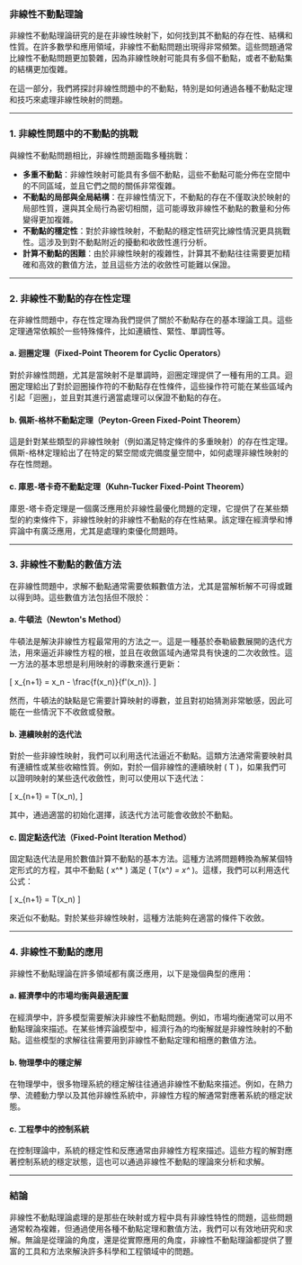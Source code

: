 ### **非線性不動點理論**

非線性不動點理論研究的是在非線性映射下，如何找到其不動點的存在性、結構和性質。在許多數學和應用領域，非線性不動點問題出現得非常頻繁。這些問題通常比線性不動點問題更加褺雜，因為非線性映射可能具有多個不動點，或者不動點集的結構更加復雜。

在這一部分，我們將探討非線性問題中的不動點，特別是如何通過各種不動點定理和技巧來處理非線性映射的問題。

---

### **1. 非線性問題中的不動點的挑戰**

與線性不動點問題相比，非線性問題面臨多種挑戰：

- **多重不動點**：非線性映射可能具有多個不動點，這些不動點可能分佈在空間中的不同區域，並且它們之間的關係非常復雜。
- **不動點的局部與全局結構**：在非線性情況下，不動點的存在不僅取決於映射的局部性質，還與其全局行為密切相關，這可能導致非線性不動點的數量和分佈變得更加複雜。
- **不動點的穩定性**：對於非線性映射，不動點的穩定性研究比線性情況更具挑戰性。這涉及到對不動點附近的擾動和收斂性進行分析。
- **計算不動點的困難**：由於非線性映射的複雜性，計算其不動點往往需要更加精確和高效的數值方法，並且這些方法的收斂性可能難以保證。

---

### **2. 非線性不動點的存在性定理**

在非線性問題中，存在性定理為我們提供了關於不動點存在的基本理論工具。這些定理通常依賴於一些特殊條件，比如連續性、緊性、單調性等。

#### **a. 迴圈定理（Fixed-Point Theorem for Cyclic Operators）**

對於非線性問題，尤其是當映射不是單調時，迴圈定理提供了一種有用的工具。迴圈定理給出了對於迴圈操作符的不動點存在性條件，這些操作符可能在某些區域內引起「迴圈」，並且對其進行適當處理可以保證不動點的存在。

#### **b. 佩斯-格林不動點定理（Peyton-Green Fixed-Point Theorem）**

這是針對某些類型的非線性映射（例如滿足特定條件的多重映射）的存在性定理。佩斯-格林定理給出了在特定的緊空間或完備度量空間中，如何處理非線性映射的存在性問題。

#### **c. 庫恩-塔卡奇不動點定理（Kuhn-Tucker Fixed-Point Theorem）**

庫恩-塔卡奇定理是一個廣泛應用於非線性最優化問題的定理，它提供了在某些類型的約束條件下，非線性映射的非線性不動點的存在性結果。該定理在經濟學和博弈論中有廣泛應用，尤其是處理約束優化問題時。

---

### **3. 非線性不動點的數值方法**

在非線性問題中，求解不動點通常需要依賴數值方法，尤其是當解析解不可得或難以得到時。這些數值方法包括但不限於：

#### **a. 牛頓法（Newton's Method）**

牛頓法是解決非線性方程最常用的方法之一。這是一種基於泰勒級數展開的迭代方法，用來逼近非線性方程的根，並且在收斂區域內通常具有快速的二次收斂性。這一方法的基本思想是利用映射的導數來進行更新：

\[
x_{n+1} = x_n - \frac{f(x_n)}{f'(x_n)}.
\]

然而，牛頓法的缺點是它需要計算映射的導數，並且對初始猜測非常敏感，因此可能在一些情況下不收斂或發散。

#### **b. 連續映射的迭代法**

對於一些非線性映射，我們可以利用迭代法逼近不動點。這類方法通常需要映射具有連續性或某些收縮性質。例如，對於一個非線性的連續映射 \( T \)，如果我們可以證明映射的某些迭代收斂性，則可以使用以下迭代法：

\[
x_{n+1} = T(x_n),
\]

其中，通過適當的初始化選擇，該迭代方法可能會收斂於不動點。

#### **c. 固定點迭代法（Fixed-Point Iteration Method）**

固定點迭代法是用於數值計算不動點的基本方法。這種方法將問題轉換為解某個特定形式的方程，其中不動點 \( x^* \) 滿足 \( T(x^*) = x^* \)。這樣，我們可以利用迭代公式：

\[
x_{n+1} = T(x_n)
\]

來近似不動點。對於某些非線性映射，這種方法能夠在適當的條件下收斂。

---

### **4. 非線性不動點的應用**

非線性不動點理論在許多領域都有廣泛應用，以下是幾個典型的應用：

#### **a. 經濟學中的市場均衡與最適配置**

在經濟學中，許多模型需要解決非線性不動點問題。例如，市場均衡通常可以用不動點理論來描述。在某些博弈論模型中，經濟行為的均衡解就是非線性映射的不動點。這些模型的求解往往需要用到非線性不動點定理和相應的數值方法。

#### **b. 物理學中的穩定解**

在物理學中，很多物理系統的穩定解往往通過非線性不動點來描述。例如，在熱力學、流體動力學以及其他非線性系統中，非線性方程的解通常對應著系統的穩定狀態。

#### **c. 工程學中的控制系統**

在控制理論中，系統的穩定性和反應通常由非線性方程來描述。這些方程的解對應著控制系統的穩定狀態，這也可以通過非線性不動點的理論來分析和求解。

---

### **結論**

非線性不動點理論處理的是那些在映射或方程中具有非線性特性的問題，這些問題通常較為複雜，但通過使用各種不動點定理和數值方法，我們可以有效地研究和求解。無論是從理論的角度，還是從實際應用的角度，非線性不動點理論都提供了豐富的工具和方法來解決許多科學和工程領域中的問題。